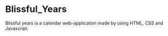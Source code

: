 # Blissful_Years


Blissful years is a calendar web-application made by using HTML, CSS and Javascript. 
